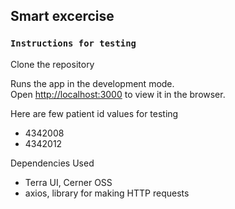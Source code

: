 Smart excercise
------

### `Instructions for testing`

Clone the repository

Runs the app in the development mode.<br />
Open [http://localhost:3000](http://localhost:3000) to view it in the browser.

Here are few patient id values for testing

- 4342008
- 4342012

Dependencies Used
- Terra UI, Cerner OSS
- axios, library for making HTTP requests
